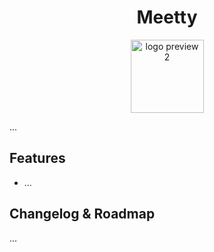 <h1 align="center">Meetty</h1>
<p align="center">
<img width="117" alt="logo preview 2" src="https://user-images.githubusercontent.com/8003175/172346733-f32282ec-49c3-48b6-9898-040b62a17e8f.png">

</p>



...

## Features
- ...

## Changelog & Roadmap
...
